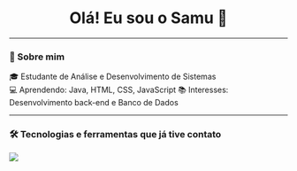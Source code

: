 <h1 align="center">Olá! Eu sou o Samu 👋</h1>

---

### 🚀 Sobre mim

🎓 Estudante de Análise e Desenvolvimento de Sistemas  
💻 Aprendendo: Java, HTML, CSS, JavaScript
📚 Interesses: Desenvolvimento back-end e Banco de Dados  

---

### 🛠️ Tecnologias e ferramentas que já tive contato

<img src="https://cdn.jsdelivr.net/gh/devicons/devicon@latest/icons/html5/html5-original.svg" />

